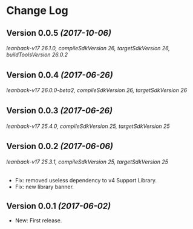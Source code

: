 Change Log
==========

## Version 0.0.5 *(2017-10-06)*
###### leanback-v17 26.1.0, compileSdkVersion 26, targetSdkVersion 26, buildToolsVersion 26.0.2

## Version 0.0.4 *(2017-06-26)*
###### leanback-v17 26.0.0-beta2, compileSdkVersion 26, targetSdkVersion 26

## Version 0.0.3 *(2017-06-26)*
###### leanback-v17 25.4.0, compileSdkVersion 25, targetSdkVersion 25

## Version 0.0.2 *(2017-06-06)*
###### leanback-v17 25.3.1, compileSdkVersion 25, targetSdkVersion 25
 * Fix: removed useless dependency to v4 Support Library.
 * Fix: new library banner.

## Version 0.0.1 *(2017-06-02)*
 * New: First release.
 
